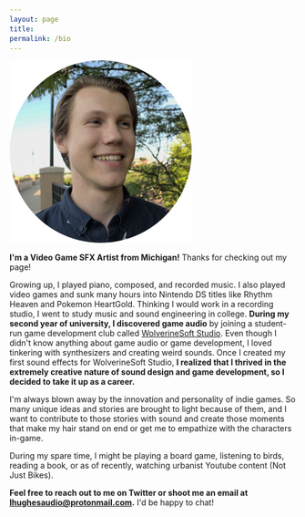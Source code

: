 ```yaml
---
layout: page
title: 
permalink: /bio
---
```


<img src="logan_portrait.png" width="320" height="320" alt="Photo of Logan" class="center"> 

**I'm a Video Game SFX Artist from Michigan!** Thanks for checking out my page!

<!-- Origin story is good!! can be editted down-->
Growing up, I played piano, composed, and recorded music. I also played video games and sunk many hours into Nintendo DS titles like Rhythm Heaven and Pokemon HeartGold. Thinking I would work in a recording studio, I went to study music and sound engineering in college. **During my second year of university, I discovered game audio** by joining a student-run game development club called <a href="https://wolverinesoft-studio.itch.io/">WolverineSoft Studio</a>. Even though I didn't know anything about game audio or game development, I loved tinkering with synthesizers and creating weird sounds. Once I created my first sound effects for WolverineSoft Studio, **I realized that I thrived in the extremely creative nature of sound design and game development, so I decided to take it up as a career.** 

<!-- kevin says this is a throw-away paragraph. a bit of a generalist bio. Josh adam bell says add more about what you want to do in game audio. IE i like programming synths and sound design. or I really like   -->
I'm always blown away by the innovation and personality of indie games. So many unique ideas and stories are brought to light because of them, and I want to contribute to those stories with sound and create those moments that make my hair stand on end or get me to empathize with the characters in-game.

During my spare time, I might be playing a board game, listening to birds, reading a book, or as of recently, watching urbanist Youtube content (Not Just Bikes). 

**Feel free to reach out to me on Twitter or shoot me an email at lhughesaudio@protonmail.com.** I'd be happy to chat!